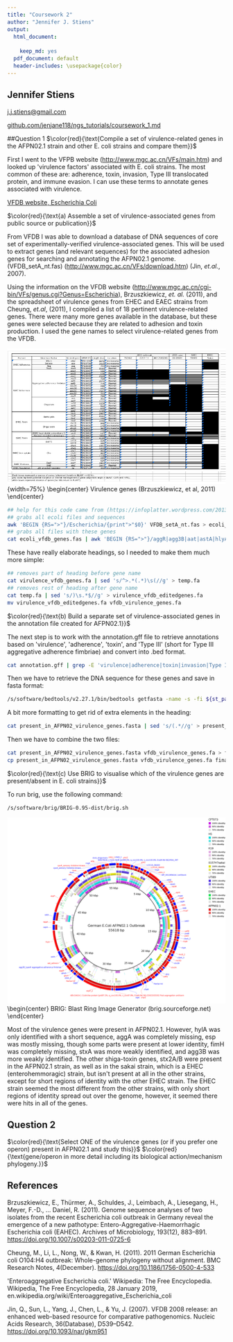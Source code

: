 ```yaml
---
title: "Coursework 2"
author: "Jennifer J. Stiens"
output:
  html_document:
    
    keep_md: yes
  pdf_document: default
  header-includes: \usepackage{color}
---
```

## Jennifer Stiens
j.j.stiens@gmail.com

[github.com/jenjane118/ngs_tutorials/coursework_1.md](https://github.com/jenjane118/ngs_tutorials)

##Question 1
$\color{red}{\text{Compile a set of virulence-related genes in the AFPN02.1 strain and other E. coli strains and compare them}}$

First I went to the VFPB website (http://www.mgc.ac.cn/VFs/main.htm) and looked up 'virulence factors' associated with E. coli strains. The most common of these are: adherence, toxin, invasion, Type III translocated protein, and immune evasion. I can use these terms to annotate genes associated with virulence. 

[VFDB website, Escherichia Coli](http://www.mgc.ac.cn/cgi-bin/VFs/genus.cgi?Genus=Escherichia)

$\color{red}{\text{a) Assemble a set of virulence-associated genes from public source or publication}}$
 
 
From VFDB I was able to download a database of DNA sequences of core set of experimentally-verified virulence-associated genes. This will be used to extract genes (and relevant sequences) for the associated adhesion genes for searching and annotating the AFPN02.1 genome. (VFDB_setA_nt.fas)
(http://www.mgc.ac.cn/VFs/download.htm) (Jin, *et.al.*, 2007). 

Using the information on the VFDB website (http://www.mgc.ac.cn/cgi-bin/VFs/genus.cgi?Genus=Escherichia), Brzuszkiewicz, *et. al.* (2011), and the spreadsheet of virulence genes from EHEC and EAEC strains from Cheung, *et.al*, (2011), I compiled a list of 18 pertinent virulence-related genes. There were many more genes available in the database, but these genes were selected because they are related to adhesion and toxin production. I used the gene names to select virulence-related genes from the VFDB.


![virulence spreadsheet](spreadsheet.png){width=75%}
\begin{center} Virulence genes (Brzuszkiewicz, et al, 2011) \end{center}



```bash
## help for this code came from (https://infoplatter.wordpress.com/2013/10/15/extracting-specific-fasta-records-from-a-multi-fasta-file/)
## grabs all ecoli files and sequences
awk 'BEGIN {RS=">"}/Escherichia/{print">"$0}' VFDB_setA_nt.fas > ecoli_vfdb_genes.fas
## grabs all files with these genes
cat ecoli_vfdb_genes.fas | awk 'BEGIN {RS=">"}/aggR|agg3B|aat|astA|hlyA|sepA|aggA|setA|espP|setC|aat|fimH|fimA|cpxA|cpxR|csgA|elfA|stx/{print">"$0}' > virulence_vfdb_genes.fa
```

These have really elaborate headings, so I needed to make them much more simple:

```bash
## removes part of heading before gene name
cat virulence_vfdb_genes.fa | sed 's/^>.*(.*)\s(//g' > temp.fa
## removes rest of heading after gene name
cat temp.fa | sed 's/)\s.*$//g' > virulence_vfdb_editedgenes.fa
mv virulence_vfdb_editedgenes.fa vfdb_virulence_genes.fa
```



$\color{red}{\text{b) Build a separate set of virulence-associated genes in the annotation file created for AFPN02.1}}$

The next step is to work with the annotation.gff file to retrieve annotations based on 'virulence', 'adherence', 'toxin', and 'Type III' (short for Type III aggregative adherence fimbriae) and convert into .bed format.



```bash
cat annotation.gff | grep -E 'virulence|adherence|toxin|invasion|Type III' | awk 'BEGIN {FS="\t"}  split($9, captured, /[(=);]/) >=10  {print "sequence1" "\t" $4 "\t" $5 "\t" captured[10] "\t" captured[4] "\t" $7}' > present_in_AFPN02_virulence_genes.bed
```

Then we have to retrieve the DNA sequence for these genes and save in fasta format:


```bash
/s/software/bedtools/v2.27.1/bin/bedtools getfasta -name -s -fi ${st_path}/results_GC/annotation/genome.fna -bed present_in_AFPN02_virulence_genes.bed -fo present_in_AFPN02_virulence_genes.fasta
```

A bit more formatting to get rid of extra elements in the heading:


```bash
cat present_in_AFPN02_virulence_genes.fasta | sed 's/(.*//g' > present_in_AFRN02_virulence_genes.fasta
```


Then we have to combine the two files:

```bash
cat present_in_AFPN02_virulence_genes.fasta vfdb_virulence_genes.fa > final_comparison_virulence.fasta
cp present_in_AFPN02_virulence_genes.fasta vfdb_virulence_genes.fa final_comparison_virulence.fasta ${st_path}/results_GC/wholeGenomeExamples

```




$\color{red}{\text{c) Use BRIG to visualise which of the virulence genes are present/absent in E. coli strains}}$




To run brig, use the following command:

```bash
/s/software/brig/BRIG-0.95-dist/brig.sh
```

![Brig analysis](final_comparison_virulence.fasta.png)
\begin{center} BRIG: Blast Ring Image Generator (brig.sourceforge.net) \end{center}




Most of the virulence genes were present in AFPN02.1. However, hylA was only identified with a short sequence, aggA was completely missing, esp was mostly missing, though some parts were  present at lower identity, fimH was completely missing, stxA was more weakly identified, and agg3B was more weakly identified. The other shiga-toxin genes, stx2A/B were present in the AFPN02.1 strain, as well as in the sakai strain, which is a EHEC (enterohemmoragic) strain, but isn't present at all in the other strains, except for short regions of identity with the other EHEC strain. The EHEC strain seemed the most different from the other strains, with only short regions of identity spread out over the genome, however, it seemed there were hits in all of the genes. 


## Question 2


$\color{red}{\text{Select ONE of the virulence genes (or if you prefer one operon) present in AFPN02.1
and study this}}$ $\color{red}{\text{gene/operon in more detail including its biological action/mechanism phylogeny.}}$




## References

Brzuszkiewicz, E., Thürmer, A., Schuldes, J., Leimbach, A., Liesegang, H., Meyer, F.-D., … Daniel, R. (2011). Genome sequence analyses of two isolates from the recent Escherichia coli outbreak in Germany reveal the emergence of a new pathotype: Entero-Aggregative-Haemorrhagic Escherichia coli (EAHEC). Archives of Microbiology, 193(12), 883–891. https://doi.org/10.1007/s00203-011-0725-6

Cheung, M., Li, L., Nong, W., & Kwan, H. (2011). 2011 German Escherichia coli O104:H4 outbreak: Whole-genome phylogeny without alignment. BMC Research Notes, 4(December). https://doi.org/10.1186/1756-0500-4-533

'Enteroaggregative Escherichia coli.' Wikipedia: The Free Encyclopedia. Wikipedia, The Free Encyclopedia, 28 January 2019, en.wikipedia.org/wiki/Enteroaggregative_Escherichia_coli

Jin, Q., Sun, L., Yang, J., Chen, L., & Yu, J. (2007). VFDB 2008 release: an enhanced web-based resource for comparative pathogenomics. Nucleic Acids Research, 36(Database), D539–D542. https://doi.org/10.1093/nar/gkm951
